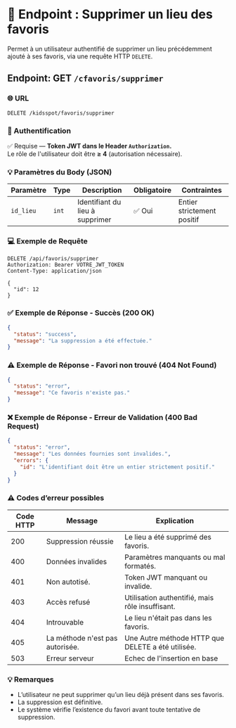# 📍 Endpoint : Supprimer un lieu des favoris
Permet à un utilisateur authentifié de supprimer un lieu précédemment ajouté à ses favoris, via une requête HTTP `DELETE`.

## Endpoint: GET `/cfavoris/supprimer`

### 🌐 URL
```
DELETE /kidsspot/favoris/supprimer
```

### 🔐 Authentification
✅ Requise — **Token JWT dans le Header `Authorization`.**  
Le rôle de l'utilisateur doit être **≥ 4** (autorisation nécessaire).

### 💡 Paramètres du Body (JSON)
| Paramètre | Type | Description | Obligatoire | Contraintes |
|-----------|------|-------------|-------------|-------------|
| `id_lieu` | `int` | Identifiant du lieu à supprimer | ✅ Oui | Entier strictement positif |

### 💻 Exemple de Requête
```http
DELETE /api/favoris/supprimer
Authorization: Bearer VOTRE_JWT_TOKEN
Content-Type: application/json

{
  "id": 12
}
```

### ✅ Exemple de Réponse - Succès (200 OK)
```json
{
  "status": "success",
  "message": "La suppression a été effectuée."
}
```

### ⚠️ Exemple de Réponse - Favori non trouvé (404 Not Found)
```json
{
  "status": "error",
  "message": "Ce favoris n'existe pas."
}
```

### ❌ Exemple de Réponse - Erreur de Validation (400 Bad Request)
```json
{
  "status": "error",
  "message": "Les données fournies sont invalides.",
  "errors": {
    "id": "L'identifiant doit être un entier strictement positif."
  }
}
```

### ⚠️ Codes d’erreur possibles
| Code HTTP | Message   | Explication                         |
|-----------|-----------|-------------------------------------|
| 200 | Suppression réussie | Le lieu a été supprimé des favoris. |
| 400 | Données invalides | Paramètres manquants ou mal formatés. |
| 401 | Non autotisé. | Token JWT manquant ou invalide. |
| 403 | Accès refusé | Utilisation authentifié, mais rôle insuffisant. |
| 404 | Introuvable | Le lieu n'était pas dans les favoris. |
| 405 | La méthode n'est pas autorisée. | Une Autre méthode HTTP que DELETE a été utilisée. |
| 503 | Erreur serveur | Echec de l'insertion en base |

### 💡 Remarques
- L’utilisateur ne peut supprimer qu’un lieu déjà présent dans ses favoris.
- La suppression est définitive.
- Le système vérifie l’existence du favori avant toute tentative de suppression.